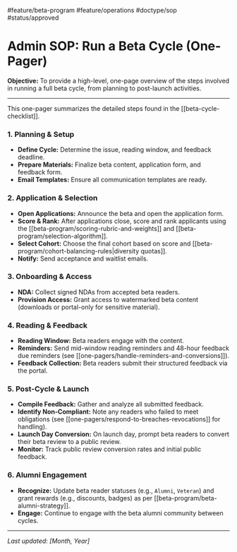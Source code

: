 #feature/beta-program #feature/operations #doctype/sop #status/approved

# Admin SOP: Run a Beta Cycle (One-Pager)

**Objective:** To provide a high-level, one-page overview of the steps involved in running a full beta cycle, from planning to post-launch activities.

---

This one-pager summarizes the detailed steps found in the [[beta-cycle-checklist]].

### 1. Planning & Setup

*   **Define Cycle:** Determine the issue, reading window, and feedback deadline.
*   **Prepare Materials:** Finalize beta content, application form, and feedback form.
*   **Email Templates:** Ensure all communication templates are ready.

### 2. Application & Selection

*   **Open Applications:** Announce the beta and open the application form.
*   **Score & Rank:** After applications close, score and rank applicants using the [[beta-program/scoring-rubric-and-weights]] and [[beta-program/selection-algorithm]].
*   **Select Cohort:** Choose the final cohort based on score and [[beta-program/cohort-balancing-rules|diversity quotas]].
*   **Notify:** Send acceptance and waitlist emails.

### 3. Onboarding & Access

*   **NDA:** Collect signed NDAs from accepted beta readers.
*   **Provision Access:** Grant access to watermarked beta content (downloads or portal-only for sensitive material).

### 4. Reading & Feedback

*   **Reading Window:** Beta readers engage with the content.
*   **Reminders:** Send mid-window reading reminders and 48-hour feedback due reminders (see [[one-pagers/handle-reminders-and-conversions]]).
*   **Feedback Collection:** Beta readers submit their structured feedback via the portal.

### 5. Post-Cycle & Launch

*   **Compile Feedback:** Gather and analyze all submitted feedback.
*   **Identify Non-Compliant:** Note any readers who failed to meet obligations (see [[one-pagers/respond-to-breaches-revocations]] for handling).
*   **Launch Day Conversion:** On launch day, prompt beta readers to convert their beta review to a public review.
*   **Monitor:** Track public review conversion rates and initial public feedback.

### 6. Alumni Engagement

*   **Recognize:** Update beta reader statuses (e.g., `Alumni`, `Veteran`) and grant rewards (e.g., discounts, badges) as per [[beta-program/beta-alumni-strategy]].
*   **Engage:** Continue to engage with the beta alumni community between cycles.

---

*Last updated: [Month, Year]*

